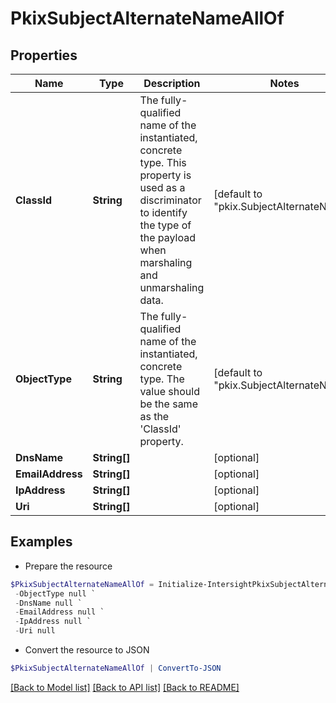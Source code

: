 # PkixSubjectAlternateNameAllOf
## Properties

Name | Type | Description | Notes
------------ | ------------- | ------------- | -------------
**ClassId** | **String** | The fully-qualified name of the instantiated, concrete type. This property is used as a discriminator to identify the type of the payload when marshaling and unmarshaling data. | [default to "pkix.SubjectAlternateName"]
**ObjectType** | **String** | The fully-qualified name of the instantiated, concrete type. The value should be the same as the &#39;ClassId&#39; property. | [default to "pkix.SubjectAlternateName"]
**DnsName** | **String[]** |  | [optional] 
**EmailAddress** | **String[]** |  | [optional] 
**IpAddress** | **String[]** |  | [optional] 
**Uri** | **String[]** |  | [optional] 

## Examples

- Prepare the resource
```powershell
$PkixSubjectAlternateNameAllOf = Initialize-IntersightPkixSubjectAlternateNameAllOf  -ClassId null `
 -ObjectType null `
 -DnsName null `
 -EmailAddress null `
 -IpAddress null `
 -Uri null
```

- Convert the resource to JSON
```powershell
$PkixSubjectAlternateNameAllOf | ConvertTo-JSON
```

[[Back to Model list]](../README.md#documentation-for-models) [[Back to API list]](../README.md#documentation-for-api-endpoints) [[Back to README]](../README.md)

